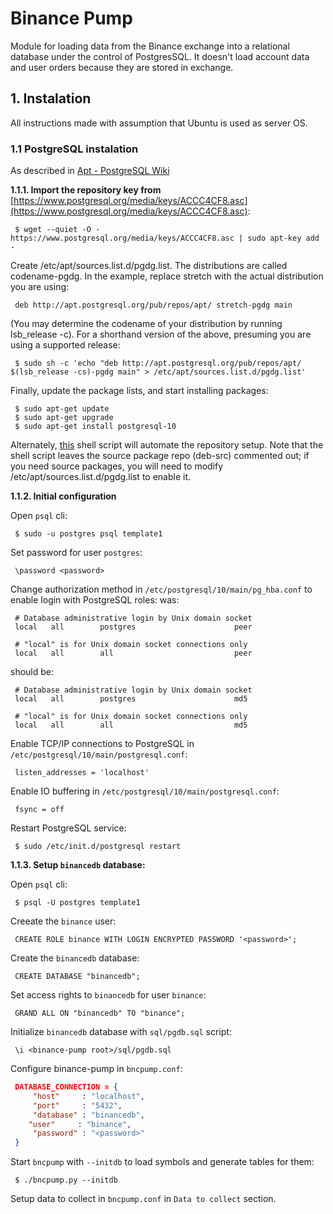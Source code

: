 # Binance Pump

Module for loading data from the Binance exchange into a relational database under the control of PostgresSQL.
It doesn't load account data and user orders because they are stored in exchange.

## 1. Instalation

All instructions made with assumption that Ubuntu is used as server OS.

### 1.1 PostgreSQL instalation

As described in [Apt - PostgreSQL Wiki](https://wiki.postgresql.org/wiki/Apt)

**1.1.1. Import the repository key from** [https://www.postgresql.org/media/keys/ACCC4CF8.asc](https://www.postgresql.org/media/keys/ACCC4CF8.asc):
```
 $ wget --quiet -O - https://www.postgresql.org/media/keys/ACCC4CF8.asc | sudo apt-key add -
```
Create /etc/apt/sources.list.d/pgdg.list. The distributions are called codename-pgdg. In the example, replace stretch with the actual distribution you are using:
```
 deb http://apt.postgresql.org/pub/repos/apt/ stretch-pgdg main
```
(You may determine the codename of your distribution by running lsb_release -c). For a shorthand version of the above, presuming you are using a supported release:
```
 $ sudo sh -c 'echo "deb http://apt.postgresql.org/pub/repos/apt/ $(lsb_release -cs)-pgdg main" > /etc/apt/sources.list.d/pgdg.list'
```
Finally, update the package lists, and start installing packages:
```
 $ sudo apt-get update
 $ sudo apt-get upgrade
 $ sudo apt-get install postgresql-10
```
Alternately, [this](https://salsa.debian.org/postgresql/postgresql-common/raw/master/pgdg/apt.postgresql.org.sh) shell script will automate the repository setup. Note that the shell script leaves the source package repo (deb-src) commented out; if you need source packages, you will need to modify /etc/apt/sources.list.d/pgdg.list to enable it.

**1.1.2. Initial configuration**

Open `psql` cli:
```
 $ sudo -u postgres psql template1
```
Set password for user `postgres`:
```
 \password <password>
```
Change authorization method in `/etc/postgresql/10/main/pg_hba.conf` to enable login with PostgreSQL roles:
was:
```
 # Database administrative login by Unix domain socket
 local   all        postgres                      peer

 # "local" is for Unix domain socket connections only
 local   all        all                           peer

```
should be:
```
 # Database administrative login by Unix domain socket
 local   all        postgres                      md5

 # "local" is for Unix domain socket connections only
 local   all        all                           md5

```
Enable TCP/IP connections to PostgreSQL in `/etc/postgresql/10/main/postgresql.conf`:
```
 listen_addresses = 'localhost'
```
Enable IO buffering in `/etc/postgresql/10/main/postgresql.conf`:
```
 fsync = off
```
Restart PostgreSQL service:
```
 $ sudo /etc/init.d/postgresql restart
```
**1.1.3. Setup `binancedb` database:**

Open `psql` cli:
```
 $ psql -U postgres template1
```
Creeate the `binance` user:
```
 CREATE ROLE binance WITH LOGIN ENCRYPTED PASSWORD '<password>';
```
Create the `binancedb` database:
```
 CREATE DATABASE "binancedb";
```
Set access rights to `binancedb` for user `binance`:
```
 GRAND ALL ON "binancedb" TO "binance";
```
Initialize `binancedb` database with `sql/pgdb.sql` script:
```
 \i <binance-pump root>/sql/pgdb.sql
```
Configure binance-pump in `bncpump.conf`:
```json
 DATABASE_CONNECTION = {
     "host"     : "localhost",
     "port"     : "5432",
     "database" : "binancedb",
    "user"     : "binance",
     "password" : "<password>"
 }
```
Start `bncpump` with `--initdb` to load symbols and generate tables for them:
```
 $ ./bncpump.py --initdb
```
Setup data to collect in `bncpump.conf` in `Data to collect` section.

